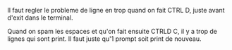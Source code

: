 Il faut regler le probleme de ligne en trop quand on fait CTRL D, juste avant d'exit dans le terminal.

Quand on spam les espaces et qu'on fait ensuite CTRLD C, il y a trop de lignes qui sont print. Il faut juste qu'1 prompt soit print de nouveau.
